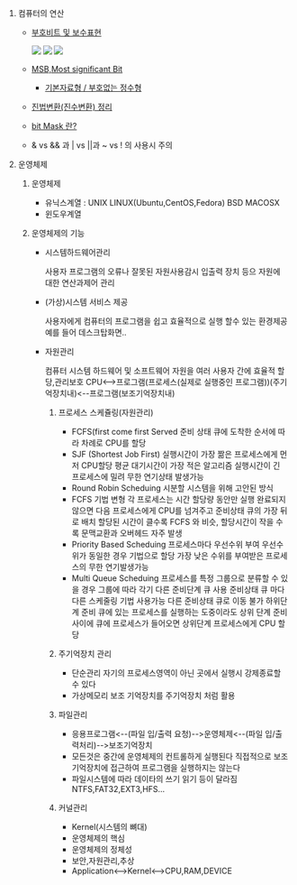 1. 컴퓨터의 연산

   * [부호비트 및 보수표현](http://bloger.kr/34)

     ![](https://encrypted-tbn0.gstatic.com/images?q=tbn:ANd9GcTYGc_h21XwDhlyUXFC2G4mtQd6bVMQ4nrdqKdsgUDFBggt7X1V)
     ![](http://cfile3.uf.tistory.com/image/2247934C57148AA40D2774)
     ![](https://encrypted-tbn2.gstatic.com/images?q=tbn:ANd9GcQOFEb7rZxZUDYacrssJ96ylVUWinY23p3Lpmokdclw65fQ4G_mdQ)
   * [MSB,Most significant Bit](http://bloger.kr/32)
     * [기본자료형 / 부호없는 정수형](http://ddanzimind.tistory.com/32)	
   * [진법변환(진수변환) 정리](http://blog.naver.com/PostView.nhn?blogId=andjfrrk&logNo=20017501803)
   * [bit Mask 란?](http://blog.naver.com/PostView.nhn?blogId=skout123&logNo=50128841464)
   * & vs && 과 | vs ||과 ~ vs ! 의 사용시 주의 
2. 운영체제

   1. 운영체제 

      * 유닉스계열 : UNIX LINUX(Ubuntu,CentOS,Fedora) BSD MACOSX
      * 윈도우계열

   2. 운영체제의 기능 

      * 시스템하드웨어관리

        사용자 프로그램의 오류나 잘못된 자원사용감시 입출력 장치 등으 자원에 대한 연산과제어 관리

      * (가상)시스템 서비스 제공

        사용자에게 컴퓨터의 프로그램을 쉽고 효율적으로 실행 할수 있는 환경제공
        예를 들어 데스크탑화면..

      * 자원관리

        컴퓨터 시스템 하드웨어 및 소프트웨어 자원을 여러 사용자 간에 효율적 할당,관리보호
        CPU<-->프로그램(프로세스(실제로 실행중인 프로그램))(주기억장치내)<--프로그램(보조기억장치내)
        1. 프로세스 스케쥴링(자원관리)
           * FCFS(first come first Served
             준비 상태 큐에 도착한 순서에 따라 차례로 CPU를 할당
           * SJF (Shortest Job First)
             실행시간이 가장 짦은 프로세스에게 먼저 CPU할당
             평균 대기시간이 가장 적은 알고리즘
             실행시간이 긴 프로세스에 밀려 무한 연기상태 발생가능
           * Round Robin Scheduing
             시분할 시스템을 위해 고안된 방식
           * FCFS 기법 변형
             각 프로세스는 시간 할당량 동안만 실행
             완료되지 않으면 다음 프로세스에게 CPU를 넘겨주고 준비상태 큐의 가장 뒤로 배치
             할당된 시간이 클수록 FCFS 와 비슷, 할당시간이 작을 수록 문맥교환과 오버헤드 자주 발생 
           * Priority Based Scheduing
             프로세스마다 우선수위 부여
             우선수위가 동일한 경우 기법으로 할당
             가장 낮은 수위를 부여받은 프로세스의 무한 연기발생가능
           * Multi Queue Scheduing
             프로세스를 특정 그룹으로 분류할 수 있을 경우 그룹에 따라 각기 다른 준비단계 큐 사용
             준비상태 큐 마다 다른 스케줄링 기법 사용가능
             다른 준비상태 큐로 이동 불가
             하위단계 준비 큐에 있는 프로세스를 실행하는 도중이라도 상위 단계 준비사이에  큐에 프로세스가 들어오면 상위단계  프로세스에게 CPU 할당

        2. 주기억장치 관리
           * 단순관리
             자기의 프로세스영역이 아닌 곳에서 실행시 강제종료할 수 있다
           * 가상메모리 
             보조 기억장치를 주기억장치 처럼 활용
        3. 파일관리
           * 응용프로그램<--(파일 입/출력 요청)-->운영체제<--(파일 입/출력처리)-->보조기억장치
           * 모든것은 중간에 운영체제의 컨트롤하게 실행된다 직접적으로 보조기억장치에 접근하여 프로그램을 실행하지는 않는다
           * 파일시스템에 따라 데이타의 쓰기 읽기 등이 달라짐
             NTFS,FAT32,EXT3,HFS...
        4. 커널관리
           * Kernel(시스템의 뼈대)
           * 운영체제의 핵심
           * 운영체제의 정체성
           * 보안,자원관리,추상
           * Application<-->Kernel<-->CPU,RAM,DEVICE​
